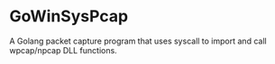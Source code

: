 # GoWinSysPcap
A Golang packet capture program that uses syscall to import and call wpcap/npcap DLL functions.
